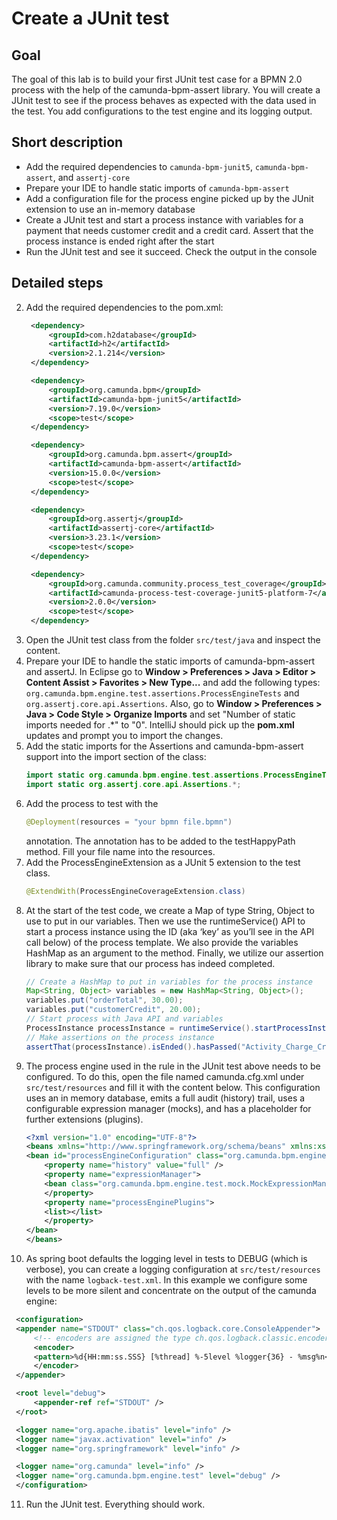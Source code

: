 # Create a JUnit test

## Goal
The goal of this lab is to build your first JUnit test case for a BPMN 2.0 process with the help of the camunda-bpm-assert library. You will create a JUnit test to see if the process behaves as expected with the data used in the test. You add configurations to the test engine and its logging output.

## Short description

* Add the required dependencies to `camunda-bpm-junit5`, `camunda-bpm-assert`, and `assertj-core`
* Prepare your IDE to handle static imports of `camunda-bpm-assert`
* Add a configuration file for the process engine picked up by the JUnit extension to use an in-memory database
* Create a JUnit test and start a process instance with variables for a payment that needs customer credit and a credit card. Assert that the process instance is ended right after the start
* Run the JUnit test and see it succeed. Check the output in the console

## Detailed steps

2. Add the required dependencies to the pom.xml:
   ```xml
	<dependency>
		<groupId>com.h2database</groupId>
		<artifactId>h2</artifactId>
		<version>2.1.214</version>
	</dependency>

	<dependency>
		<groupId>org.camunda.bpm</groupId>
		<artifactId>camunda-bpm-junit5</artifactId>
		<version>7.19.0</version>
		<scope>test</scope>
	</dependency>

	<dependency>
		<groupId>org.camunda.bpm.assert</groupId>
		<artifactId>camunda-bpm-assert</artifactId>
		<version>15.0.0</version>
		<scope>test</scope>
	</dependency>

	<dependency>
		<groupId>org.assertj</groupId>
		<artifactId>assertj-core</artifactId>
		<version>3.23.1</version>
		<scope>test</scope>
	</dependency>

	<dependency>
		<groupId>org.camunda.community.process_test_coverage</groupId>
		<artifactId>camunda-process-test-coverage-junit5-platform-7</artifactId>
		<version>2.0.0</version>
		<scope>test</scope>
	</dependency>
   ```
3. Open the JUnit test class from the folder `src/test/java` and inspect the content.
4. Prepare your IDE to handle the static imports of camunda-bpm-assert and assertJ. In Eclipse go to **Window > Preferences > Java > Editor > Content Assist > Favorites > New Type...** and add the following types: `org.camunda.bpm.engine.test.assertions.ProcessEngineTests` and `org.assertj.core.api.Assertions`. Also, go to **Window > Preferences > Java > Code Style > Organize Imports** and set "Number of static imports needed for .\*" to "0". IntelliJ should pick up the **pom.xml** updates and prompt you to import the changes.
5. Add the static imports for the Assertions and camunda-bpm-assert support into the import section of the class:
   ```java
   import static org.camunda.bpm.engine.test.assertions.ProcessEngineTests.*;
   import static org.assertj.core.api.Assertions.*;
   ```
6. Add the process to test with the
   ```java
   @Deployment(resources = "your bpmn file.bpmn")
   ```
   annotation. The annotation has to be added to the testHappyPath method. Fill your file name into the resources.
7. Add the ProcessEngineExtension as a JUnit 5 extension to the test class.
   ```java
   @ExtendWith(ProcessEngineCoverageExtension.class)
   ```
8. At the start of the test code, we create a Map of type String, Object to use to put in our variables. Then we use the runtimeService() API to start a process instance using the ID (aka ‘key’ as you’ll see in the API call below) of the process template. We also provide the variables HashMap as an argument to the method. Finally, we utilize our assertion library to make sure that our process has indeed completed.
   ```java
   // Create a HashMap to put in variables for the process instance
   Map<String, Object> variables = new HashMap<String, Object>();
   variables.put("orderTotal", 30.00);
   variables.put("customerCredit", 20.00);
   // Start process with Java API and variables
   ProcessInstance processInstance = runtimeService().startProcessInstanceByKey("PaymentProcess", variables);
   // Make assertions on the process instance
   assertThat(processInstance).isEnded().hasPassed("Activity_Charge_Credit_Card");
   ```
9. The process engine used in the rule in the JUnit test above needs to be configured. To do this, open the file named camunda.cfg.xml under `src/test/resources` and fill it with the content below. This configuration uses an in memory database, emits a full audit (history) trail, uses a configurable expression manager (mocks), and has a placeholder for further extensions (plugins).
    ```xml
    <?xml version="1.0" encoding="UTF-8"?>
    <beans xmlns="http://www.springframework.org/schema/beans" xmlns:xsi="http://www.w3.org/2001/XMLSchema-instance" xsi:schemaLocation="http://www.springframework.org/schema/beans http://www.springframework.org/schema/beans/spring-beans.xsd">
    <bean id="processEngineConfiguration" class="org.camunda.bpm.engine.impl.cfg.StandaloneInMemProcessEngineConfiguration">
        <property name="history" value="full" />
        <property name="expressionManager">
        <bean class="org.camunda.bpm.engine.test.mock.MockExpressionManager"/>
        </property>
        <property name="processEnginePlugins">
        <list></list>
        </property>
    </bean>
    </beans>
    ```
10. As spring boot defaults the logging level in tests to DEBUG (which is verbose), you can create a logging configuration at `src/test/resources` with the name `logback-test.xml`. In this example we configure some levels to be more silent and concentrate on the output of the camunda engine:
   ```xml
    <configuration>
    <appender name="STDOUT" class="ch.qos.logback.core.ConsoleAppender">
        <!-- encoders are assigned the type ch.qos.logback.classic.encoder.PatternLayoutEncoder by default -->
        <encoder>
        <pattern>%d{HH:mm:ss.SSS} [%thread] %-5level %logger{36} - %msg%n</pattern>
        </encoder>
    </appender>

    <root level="debug">
        <appender-ref ref="STDOUT" />
    </root>

    <logger name="org.apache.ibatis" level="info" />
    <logger name="javax.activation" level="info" />
    <logger name="org.springframework" level="info" />

    <logger name="org.camunda" level="info" />
    <logger name="org.camunda.bpm.engine.test" level="debug" />
    </configuration>
   ```
11. Run the JUnit test. Everything should work.